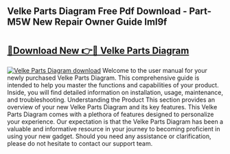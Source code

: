 ## Velke Parts Diagram Free Pdf Download - Part-M5W New Repair Owner Guide lmI9f

# <h2><a href="http://dfpp7x5.blite.top/?on=Velke+Parts+Diagram">🔗Download New 👉🔴 Velke Parts Diagram</a></h2>

[![Velke Parts Diagram download](https://i.imgur.com/lujVjoI.png)](http://dfpp7x5.blite.top/?on=Velke+Parts+Diagram)
Welcome to the user manual for your newly purchased Velke Parts Diagram. This comprehensive guide is intended to help you master the functions and capabilities of your product. Inside, you will find detailed information on installation, usage, maintenance, and troubleshooting. Understanding the Product This section provides an overview of your new Velke Parts Diagram and its key features. This Velke Parts Diagram comes with a plethora of features designed to personalize your experience. Our expectation is that the Velke Parts Diagram has been a valuable and informative resource in your journey to becoming proficient in using your new gadget. Should you need any assistance or clarification, please do not hesitate to contact our support team.

